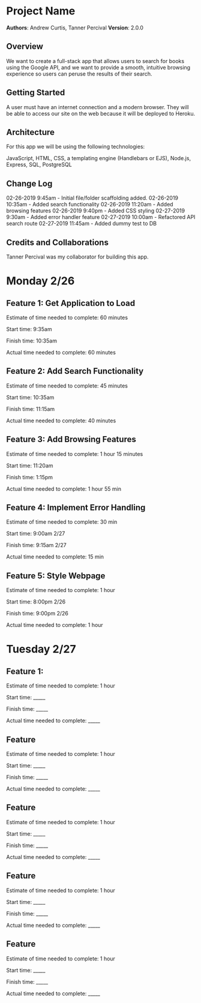 # Project Name

**Authors**: Andrew Curtis, Tanner Percival
**Version**: 2.0.0

## Overview

We want to create a full-stack app that allows users to search for books using the Google API, and we want to provide a smooth, intuitive browsing experience so users can peruse the results of their search.

## Getting Started

A user must have an internet connection and a modern browser. They will be able to access our site on the web because it will be deployed to Heroku. 

## Architecture

For this app we will be using the following technologies:

JavaScript, HTML, CSS, a templating engine (Handlebars or EJS), Node.js, Express, SQL, PostgreSQL

## Change Log

02-26-2019 9:45am - Initial file/folder scaffolding added.
02-26-2019 10:35am - Added search functionality
02-26-2019 11:20am - Added browsing features
02-26-2019 9:40pm - Added CSS styling
02-27-2019 9:30am - Added error handler feature
02-27-2019 10:00am - Refactored API search route
02-27-2019 11:45am - Added dummy test to DB

## Credits and Collaborations
Tanner Percival was my collaborator for building this app.

# Monday 2/26

## Feature 1: Get Application to Load

Estimate of time needed to complete: 60 minutes

Start time: 9:35am

Finish time: 10:35am

Actual time needed to complete: 60 minutes

## Feature 2: Add Search Functionality

Estimate of time needed to complete: 45 minutes

Start time: 10:35am

Finish time: 11:15am

Actual time needed to complete: 40 minutes

## Feature 3: Add Browsing Features

Estimate of time needed to complete: 1 hour 15 minutes

Start time: 11:20am

Finish time: 1:15pm

Actual time needed to complete: 1 hour 55 min

## Feature 4: Implement Error Handling

Estimate of time needed to complete: 30 min

Start time: 9:00am 2/27

Finish time: 9:15am 2/27

Actual time needed to complete: 15 min

## Feature 5: Style Webpage

Estimate of time needed to complete: 1 hour

Start time: 8:00pm 2/26

Finish time: 9:00pm 2/26

Actual time needed to complete: 1 hour


# Tuesday 2/27 

## Feature 1:

Estimate of time needed to complete: 1 hour

Start time: _____

Finish time: _____

Actual time needed to complete: _____

## Feature

Estimate of time needed to complete: 1 hour

Start time: _____

Finish time: _____

Actual time needed to complete: _____

## Feature

Estimate of time needed to complete: 1 hour

Start time: _____

Finish time: _____

Actual time needed to complete: _____

## Feature

Estimate of time needed to complete: 1 hour

Start time: _____

Finish time: _____

Actual time needed to complete: _____

## Feature

Estimate of time needed to complete: 1 hour

Start time: _____

Finish time: _____

Actual time needed to complete: _____
